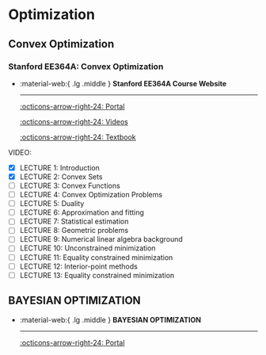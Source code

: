 # Optimization

## Convex Optimization

### Stanford EE364A: Convex Optimization

<div class="grid cards" markdown>

-   :material-web:{ .lg .middle } __Stanford EE364A Course Website__

    ---

    [:octicons-arrow-right-24: <a href="http://stanford.edu/class/ee364a/index.html" target="_blank"> Portal </a>](#)

    [:octicons-arrow-right-24: <a href="https://www.bilibili.com/video/BV1aD4y1Q7aW" target="_blank"> Videos </a>](#)

    [:octicons-arrow-right-24: <a href="https://stanford.edu/~boyd/cvxbook/" target="_blank"> Textbook </a>](#)
</div>

VIDEO:

- [x] LECTURE 1: Introduction
- [x] LECTURE 2: Convex Sets
- [ ] LECTURE 3: Convex Functions
- [ ] LECTURE 4: Convex Optimization Problems
- [ ] LECTURE 5: Duality
- [ ] LECTURE 6: Approximation and fitting
- [ ] LECTURE 7: Statistical estimation
- [ ] LECTURE 8: Geometric problems
- [ ] LECTURE 9: Numerical linear algebra background
- [ ] LECTURE 10: Unconstrained minimization
- [ ] LECTURE 11: Equality constrained minimization
- [ ] LECTURE 12: Interior-point methods
- [ ] LECTURE 13: Equality constrained minimization

## BAYESIAN OPTIMIZATION

<div class="grid cards" markdown>

-   :material-web:{ .lg .middle } __BAYESIAN OPTIMIZATION__

    ---

    [:octicons-arrow-right-24: <a href="http://www.cuishuaiwen.com:8000/AI/BO/bo/" target="_blank"> Portal </a>](#)

</div>